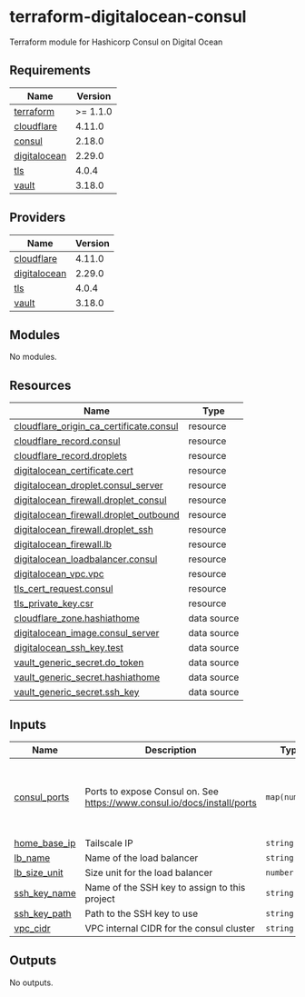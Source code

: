 # terraform-digitalocean-consul
Terraform module for Hashicorp Consul on Digital Ocean

<!-- BEGIN_TF_DOCS -->
## Requirements

| Name | Version |
|------|---------|
| <a name="requirement_terraform"></a> [terraform](#requirement\_terraform) | >= 1.1.0 |
| <a name="requirement_cloudflare"></a> [cloudflare](#requirement\_cloudflare) | 4.11.0 |
| <a name="requirement_consul"></a> [consul](#requirement\_consul) | 2.18.0 |
| <a name="requirement_digitalocean"></a> [digitalocean](#requirement\_digitalocean) | 2.29.0 |
| <a name="requirement_tls"></a> [tls](#requirement\_tls) | 4.0.4 |
| <a name="requirement_vault"></a> [vault](#requirement\_vault) | 3.18.0 |

## Providers

| Name | Version |
|------|---------|
| <a name="provider_cloudflare"></a> [cloudflare](#provider\_cloudflare) | 4.11.0 |
| <a name="provider_digitalocean"></a> [digitalocean](#provider\_digitalocean) | 2.29.0 |
| <a name="provider_tls"></a> [tls](#provider\_tls) | 4.0.4 |
| <a name="provider_vault"></a> [vault](#provider\_vault) | 3.18.0 |

## Modules

No modules.

## Resources

| Name | Type |
|------|------|
| [cloudflare_origin_ca_certificate.consul](https://registry.terraform.io/providers/cloudflare/cloudflare/4.11.0/docs/resources/origin_ca_certificate) | resource |
| [cloudflare_record.consul](https://registry.terraform.io/providers/cloudflare/cloudflare/4.11.0/docs/resources/record) | resource |
| [cloudflare_record.droplets](https://registry.terraform.io/providers/cloudflare/cloudflare/4.11.0/docs/resources/record) | resource |
| [digitalocean_certificate.cert](https://registry.terraform.io/providers/digitalocean/digitalocean/2.29.0/docs/resources/certificate) | resource |
| [digitalocean_droplet.consul_server](https://registry.terraform.io/providers/digitalocean/digitalocean/2.29.0/docs/resources/droplet) | resource |
| [digitalocean_firewall.droplet_consul](https://registry.terraform.io/providers/digitalocean/digitalocean/2.29.0/docs/resources/firewall) | resource |
| [digitalocean_firewall.droplet_outbound](https://registry.terraform.io/providers/digitalocean/digitalocean/2.29.0/docs/resources/firewall) | resource |
| [digitalocean_firewall.droplet_ssh](https://registry.terraform.io/providers/digitalocean/digitalocean/2.29.0/docs/resources/firewall) | resource |
| [digitalocean_firewall.lb](https://registry.terraform.io/providers/digitalocean/digitalocean/2.29.0/docs/resources/firewall) | resource |
| [digitalocean_loadbalancer.consul](https://registry.terraform.io/providers/digitalocean/digitalocean/2.29.0/docs/resources/loadbalancer) | resource |
| [digitalocean_vpc.vpc](https://registry.terraform.io/providers/digitalocean/digitalocean/2.29.0/docs/resources/vpc) | resource |
| [tls_cert_request.consul](https://registry.terraform.io/providers/hashicorp/tls/4.0.4/docs/resources/cert_request) | resource |
| [tls_private_key.csr](https://registry.terraform.io/providers/hashicorp/tls/4.0.4/docs/resources/private_key) | resource |
| [cloudflare_zone.hashiathome](https://registry.terraform.io/providers/cloudflare/cloudflare/4.11.0/docs/data-sources/zone) | data source |
| [digitalocean_image.consul_server](https://registry.terraform.io/providers/digitalocean/digitalocean/2.29.0/docs/data-sources/image) | data source |
| [digitalocean_ssh_key.test](https://registry.terraform.io/providers/digitalocean/digitalocean/2.29.0/docs/data-sources/ssh_key) | data source |
| [vault_generic_secret.do_token](https://registry.terraform.io/providers/hashicorp/vault/3.18.0/docs/data-sources/generic_secret) | data source |
| [vault_generic_secret.hashiathome](https://registry.terraform.io/providers/hashicorp/vault/3.18.0/docs/data-sources/generic_secret) | data source |
| [vault_generic_secret.ssh_key](https://registry.terraform.io/providers/hashicorp/vault/3.18.0/docs/data-sources/generic_secret) | data source |

## Inputs

| Name | Description | Type | Default | Required |
|------|-------------|------|---------|:--------:|
| <a name="input_consul_ports"></a> [consul\_ports](#input\_consul\_ports) | Ports to expose Consul on. See https://www.consul.io/docs/install/ports | `map(number)` | <pre>{<br>  "dns": 8600,<br>  "http": 8500,<br>  "serf-lan": 8301,<br>  "server": 8300<br>}</pre> | no |
| <a name="input_home_base_ip"></a> [home\_base\_ip](#input\_home\_base\_ip) | Tailscale IP | `string` | n/a | yes |
| <a name="input_lb_name"></a> [lb\_name](#input\_lb\_name) | Name of the load balancer | `string` | `"consul-lb"` | no |
| <a name="input_lb_size_unit"></a> [lb\_size\_unit](#input\_lb\_size\_unit) | Size unit for the load balancer | `number` | `1` | no |
| <a name="input_ssh_key_name"></a> [ssh\_key\_name](#input\_ssh\_key\_name) | Name of the SSH key to assign to this project | `string` | `"consul-key"` | no |
| <a name="input_ssh_key_path"></a> [ssh\_key\_path](#input\_ssh\_key\_path) | Path to the SSH key to use | `string` | `"~/.ssh/dokey.pub"` | no |
| <a name="input_vpc_cidr"></a> [vpc\_cidr](#input\_vpc\_cidr) | VPC internal CIDR for the consul cluster | `string` | `"10.10.20.0/24"` | no |

## Outputs

No outputs.
<!-- END_TF_DOCS -->